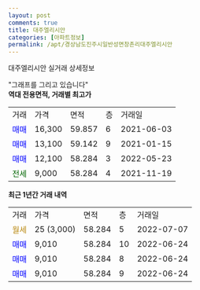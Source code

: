 ```yaml
---
layout: post
comments: true
title: 대주엘리시안
categories: [아파트정보]
permalink: /apt/경상남도진주시일반성면창촌리대주엘리시안
---
```


대주엘리시안 실거래 상세정보

<script type="text/javascript">
  google.charts.load('current', {'packages':['line', 'corechart']});
  google.charts.setOnLoadCallback(drawChart);

  function drawChart() {
    var data = new google.visualization.DataTable();
    data.addColumn('date', '거래일');
    data.addColumn('number', "매매");
    data.addColumn('number', "전세");
    data.addColumn('number', "전매");

    data.addRows([[new Date(Date.parse("2022-07-07")), null, null, null], [new Date(Date.parse("2022-06-24")), 9010, null, null], [new Date(Date.parse("2022-06-24")), 9010, null, null], [new Date(Date.parse("2022-06-24")), 9010, null, null]]);

    var options = {
      hAxis: {
        format: 'yyyy/MM/dd'
      },    
      lineWidth: 0,
      pointsVisible: true,    
      title: '최근 1년간 유형별 실거래가 분포',
      legend: { position: 'bottom' }
    };

    var formatter = new google.visualization.NumberFormat({pattern:'###,###'} );
    formatter.format(data, 1);
    formatter.format(data, 2);
    
    setTimeout(function() {
        var chart = new google.visualization.LineChart(document.getElementById('columnchart_material'));
        chart.draw(data, (options));
        document.getElementById('loading').style.display = 'none';
    }, 200);
  }
</script>


<div id="loading" style="z-index:20; display: block; margin-left: 0px">"그래프를 그리고 있습니다"</div>
<div id="columnchart_material" style="width: 95%; margin-left: 0px; display: block"></div>
<!-- contents start -->
<b>역대 전용면적, 거래별 최고가</b>
<table class="sortable">
    <tr>
      <td>거래</td>
      <td>가격</td>
      <td>면적</td>
      <td>층</td>
      <td>거래일</td>
    </tr>
        <tr>
          <td><a style="color: blue">매매</a></td>
          <td>16,300</td>
          <td>59.857</td>
          <td>6</td>
          <td>2021-06-03</td>
        </tr>            <tr>
          <td><a style="color: blue">매매</a></td>
          <td>13,100</td>
          <td>59.142</td>
          <td>9</td>
          <td>2021-01-15</td>
        </tr>            <tr>
          <td><a style="color: blue">매매</a></td>
          <td>12,100</td>
          <td>58.284</td>
          <td>3</td>
          <td>2022-05-23</td>
        </tr>        
        <tr>
              <td><a style="color: darkgreen">전세</a></td>
              <td>9,000</td>
              <td>58.284</td>
              <td>4</td>
              <td>2021-11-19</td>
            </tr>        
    
</table>

<b>최근 1년간 거래 내역</b>

<table class="sortable">
    <tr>
      <td>거래</td>
      <td>가격</td>
      <td>면적</td>
      <td>층</td>
      <td>거래일</td>
    </tr>
    <tr>
      <td><a style="color: darkgoldenrod">월세</a></td>
      <td>25 (3,000)</td>
      <td>58.284</td>
      <td>5</td>
      <td>2022-07-07</td>
    </tr>          <tr>
      <td><a style="color: blue">매매</a></td>
      <td>9,010</td>
      <td>58.284</td>
      <td>10</td>
      <td>2022-06-24</td>
    </tr>          <tr>
      <td><a style="color: blue">매매</a></td>
      <td>9,010</td>
      <td>58.284</td>
      <td>8</td>
      <td>2022-06-24</td>
    </tr>          <tr>
      <td><a style="color: blue">매매</a></td>
      <td>9,010</td>
      <td>58.284</td>
      <td>9</td>
      <td>2022-06-24</td>
    </tr>      </table>
<!-- contents end -->    

